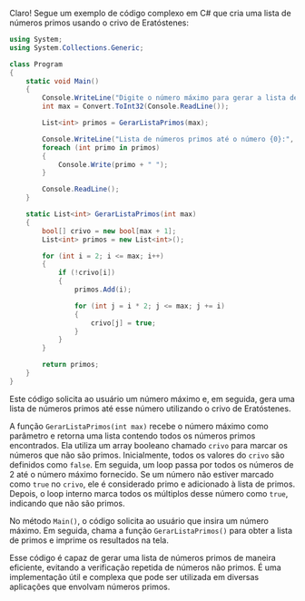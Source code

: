 Claro! Segue um exemplo de código complexo em C# que cria uma lista de números primos usando o crivo de Eratóstenes:

```csharp
using System;
using System.Collections.Generic;

class Program
{
    static void Main()
    {
        Console.WriteLine("Digite o número máximo para gerar a lista de números primos: ");
        int max = Convert.ToInt32(Console.ReadLine());

        List<int> primos = GerarListaPrimos(max);

        Console.WriteLine("Lista de números primos até o número {0}:", max);
        foreach (int primo in primos)
        {
            Console.Write(primo + " ");
        }

        Console.ReadLine();
    }

    static List<int> GerarListaPrimos(int max)
    {
        bool[] crivo = new bool[max + 1];
        List<int> primos = new List<int>();

        for (int i = 2; i <= max; i++)
        {
            if (!crivo[i])
            {
                primos.Add(i);

                for (int j = i * 2; j <= max; j += i)
                {
                    crivo[j] = true;
                }
            }
        }

        return primos;
    }
}
```

Este código solicita ao usuário um número máximo e, em seguida, gera uma lista de números primos até esse número utilizando o crivo de Eratóstenes.

A função `GerarListaPrimos(int max)` recebe o número máximo como parâmetro e retorna uma lista contendo todos os números primos encontrados. Ela utiliza um array booleano chamado `crivo` para marcar os números que não são primos. Inicialmente, todos os valores do `crivo` são definidos como `false`. Em seguida, um loop passa por todos os números de 2 até o número máximo fornecido. Se um número não estiver marcado como `true` no `crivo`, ele é considerado primo e adicionado à lista de primos. Depois, o loop interno marca todos os múltiplos desse número como `true`, indicando que não são primos.

No método `Main()`, o código solicita ao usuário que insira um número máximo. Em seguida, chama a função `GerarListaPrimos()` para obter a lista de primos e imprime os resultados na tela.

Esse código é capaz de gerar uma lista de números primos de maneira eficiente, evitando a verificação repetida de números não primos. É uma implementação útil e complexa que pode ser utilizada em diversas aplicações que envolvam números primos.